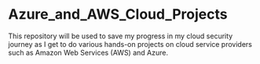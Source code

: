 # Azure_and_AWS_Cloud_Projects
This repository will be used to save my progress in my cloud security journey as I get to do various hands-on projects on cloud service providers such as Amazon Web Services (AWS) and Azure.
